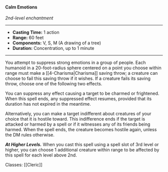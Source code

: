 #### Calm Emotions
*2nd-level enchantment*
___
- **Casting Time:** 1 action
- **Range:** 60 feet
- **Components:** V, S, M (A drawing of a tree)
- **Duration:** Concentration, up to 1 minute
---
You attempt to suppress strong emotions in a group of people. Each humanoid in a 20-foot-radius sphere centered on a point you choose within range must make a [[4-Charisma|Charisma]] saving throw; a creature can choose to fail this saving throw if it wishes. If a creature fails its saving throw, choose one of the following two effects.

You can suppress any effect causing a target to be charmed or frightened. When this spell ends, any suppressed effect resumes, provided that its duration has not expired in the meantime.

Alternatively, you can make a target indifferent about creatures of your choice that it is hostile toward. This indifference ends if the target is attacked or harmed by a spell or if it witnesses any of its friends being harmed. When the spell ends, the creature becomes hostile again, unless the DM rules otherwise.

***At Higher Levels.*** When you cast this spell using a spell slot of 3rd level or higher, you can choose 1 additional creature within range to be affected by this spell for each level above 2nd.

Classes: [[Cleric]]